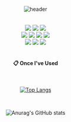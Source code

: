 <div align="center"> 
  
![header](https://capsule-render.vercel.app/api?type=wave&text=Choizun&fontSize=40&height=200&animation=fadeIn&fontColor=ffffff&fontAlignY=30)
 <br/>
 <br/>
 <br/>
<img src="https://img.shields.io/badge/KOTLIN-7F52FF?style=for-the-badge&logo=Kotlin&logoColor=white">
<img src="https://img.shields.io/badge/JAVA-007396?style=for-the-badge&logo=Java&logoColor=white">
<img src="https://img.shields.io/badge/SWIFT-F05138?style=for-the-badge&logo=Swift&logoColor=white">
<br>
<img src="https://img.shields.io/badge/Javascript-F7DF1E?style=for-the-badge&logo=Javascript&logoColor=white">
<img src="https://img.shields.io/badge/HTML5-E34F26?style=for-the-badge&logo=HTML5&logoColor=white">
<img src="https://img.shields.io/badge/CSS3-1572B6?style=for-the-badge&logo=Css3&logoColor=white">
<img src="https://img.shields.io/badge/React-61DAFB?style=for-the-badge&logo=React&logoColor=white">
<br>
<img src="https://img.shields.io/badge/Node.js-339933?style=for-the-badge&logo=Node.js&logoColor=white">
<img src="https://img.shields.io/badge/MySQL-4479A1?style=for-the-badge&logo=MySQL&logoColor=white">
<img src="https://img.shields.io/badge/aws-F80000?style=for-the-badge&logo=Amazon aws&logoColor=white">
<br/>
<br/>
 
####  :clipboard: Once I've Used   
<br/>
  
[![Top Langs](https://github-readme-stats.vercel.app/api/top-langs/?username=runa2012&layout=compact)](https://github.com/anuraghazra/github-readme-stats)
 
<br/>
  
![Anurag's GitHub stats](https://github-readme-stats.vercel.app/api?username=runa2012&show_icons=true&theme=radical)
</div>
